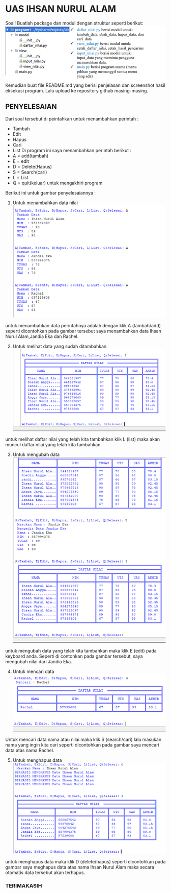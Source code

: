 # UAS IHSAN NURUL ALAM
Soal!
Buatlah package dan modul dengan struktur seperti berikut:
![gambar1](screenshot/soal.png)
Kemudian buat file README.md yang berisi penjelasan dan screenshot hasil eksekusi
program. Lalu upload ke repository github masing-masing.
## PENYELESAIAN
Dari soal tersebut di peintahkan untuk menambahkan perintah :
- Tambah 
- Edit
- Hapus
- Cari
- List
Di program ini saya menambahkan perintah berikut :
- A = add(tambah)
- E = edit
- D = Delete(Hapus)
- S = Search(cari)
- L = List
- Q = quit(keluar) untuk mengakhiri program


Berikut ini untuk gambar penyelesaiannya :


1. Untuk menambahkan data nilai 
![gambar2](screenshot/tambah.png)

untuk menambahkan data perintahnya adalah dengan klik A (tambah/add) seperti dicontohkan pada gambar tersebut saya menambahkan data Ihsan Nurul Alam,Jandia Eka dan Rachel.


2. Untuk melihat data yang sudah ditambahkan 
![gambar3](screenshot/list.png)

untuk melihat daftar nilai yang telah kita tambahkan klik L (list) maka akan muncul daftar nilai yang telah kita tambahkan.


3. Untuk mengubah data 
![gambar4](screenshot/edit.png)

untuk mengubah data yang telah kita tambahkan maka klik E (edit) pada keyboard anda. Seperti di contohkan pada gambar tersebut, saya mengubah nilai dari Jandia Eka.


4. Untuk mencari data
![gambar5](screenshot/cari.png)

Untuk mencari data nama atau nilai maka klik S (search/cari)
lalu masukan nama yang ingin kita cari seperti dicontohkan pada gambar saya mencari data atas nama Rachel.


5. Untuk menghapus data
![gambar6](screenshot/hapus.png)

untuk menghapus data maka klik D (delete/hapus) seperti dicontohkan pada gambar saya meghapus data atas nama Ihsan Nurul Alam maka secara otomatis data tersebut akan terhapus.
### TERIMAKASIH